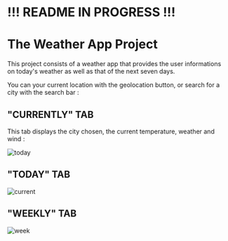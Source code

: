 # !!! README IN PROGRESS !!!

# The Weather App Project

This project consists of a weather app that provides the user informations on today's weather as well as that of the next seven days.

You can your current location with the geolocation button, or search for a city with the search bar :

## "CURRENTLY" TAB

This tab displays the city chosen, the current temperature, weather and wind :

![today](https://github.com/Claken/Piscine_Flutter/assets/51683861/355143ce-2134-43ce-abe2-66a150a17d6d)

## "TODAY" TAB

![current](https://github.com/Claken/Piscine_Flutter/assets/51683861/5fa8d66a-df7a-4d5a-9362-a2df89f4687c)

## "WEEKLY" TAB

![week](https://github.com/Claken/Piscine_Flutter/assets/51683861/d11298a3-2404-4f85-899a-bfb09b05bada)


